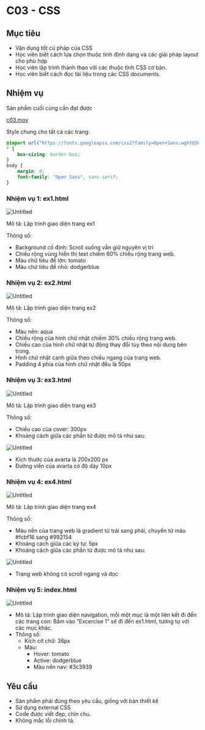 # C03 - CSS

## Mục tiêu

- Vận dụng tốt cú pháp của CSS
- Học viên biết cách lựa chọn thuộc tính định dạng và các giải pháp layout cho phù hợp
- Học viên lập trình thành thạo với các thuộc tính CSS cơ bản.
- Học viên biết cách đọc tài liệu trong các CSS documents.

## Nhiệm vụ

Sản phẩm cuối cùng cần đạt được

[c03.mov](https://s3-us-west-2.amazonaws.com/secure.notion-static.com/d08e1b5c-89c4-49f9-bd5a-bbec2c84fb41/c03.mov)

Style chung cho tất cả các trang:

```css
@import url("https://fonts.googleapis.com/css2?family=Open+Sans:wght@300&display=swap");
* {
    box-sizing: border-box;
}
body {
    margin: 0;
    font-family: "Open Sans", sans-serif;
}
```

### Nhiệm vụ 1: ex1.html

![Untitled](https://s3-us-west-2.amazonaws.com/secure.notion-static.com/5f16149b-670b-430a-9821-9b1ed1220122/Untitled.png)

Mô tả: Lập trình giao diện trang ex1

Thông số:

- Background cố định: Scroll xuống vẫn giữ nguyên vị trí
- Chiều rộng vùng hiển thị text chiếm 60% chiều rộng trang web.
- Màu chữ tiêu đề lớn: tomato
- Màu chữ tiêu đề nhỏ: dodgerblue

### Nhiệm vụ 2: ex2.html

![Untitled](https://s3-us-west-2.amazonaws.com/secure.notion-static.com/471484e2-b4c5-4f1e-8dbb-46fc4e74800b/Untitled.png)

Mô tả: Lập trình giao diện trang ex2

Thông số:

- Màu nền: aqua
- Chiều rộng của hình chữ nhật chiếm 30% chiều rộng trang web.
- Chiều cao của hình chữ nhật tự động thay đổi tùy theo nội dung bên trong.
- Hình chữ nhật canh giữa theo chiều ngang của trang web.
- Padding 4 phía của hình chữ nhật đều là 50px

### Nhiệm vụ 3: ex3.html

![Untitled](https://s3-us-west-2.amazonaws.com/secure.notion-static.com/80540a77-ed2f-4e5a-b4f2-985815655007/Untitled.png)

Mô tả: Lập trình giao diện trang ex3

Thông số:

- Chiều cao của cover: 300px
- Khoảng cách giữa các phần tử được mô tả như sau:

![Untitled](https://s3-us-west-2.amazonaws.com/secure.notion-static.com/80c91cb9-06a3-4e9f-807f-d369f72cc7ed/Untitled.png)

- Kích thước của avarta là 200x200 px
- Đường viền của avarta có độ dày 10px

### Nhiệm vụ 4: ex4.html

![Untitled](https://s3-us-west-2.amazonaws.com/secure.notion-static.com/47474fd8-f74f-44b7-b319-e27e2c1a358b/Untitled.png)

Mô tả: Lập trình giao diện trang ex4

Thông số:

- Màu nền của trang web là gradient từ trái sang phải, chuyển từ màu #fcbf16 sang #992154
- Khoảng cách giữa các ký tự: 5px
- Khoảng cách giữa các phần tử được mô tả như sau:

![Untitled](https://s3-us-west-2.amazonaws.com/secure.notion-static.com/36742e05-bb92-4e07-889a-d76e6a6044de/Untitled.png)

- Trang web không có scroll ngang và dọc

### Nhiệm vụ 5: index.html

![Untitled](https://s3-us-west-2.amazonaws.com/secure.notion-static.com/1889ec67-0162-4ec6-a9da-8aa562798208/Untitled.png)

- Mô tả: Lập trình giao diện navigation, mỗi một mục là một liên kết đi đến các trang con: Bấm vào “Excercise 1” sẽ đi đến ex1.html, tương tự với các mục khác.
- Thông số:
    - Kích cỡ chữ: 36px
    - Màu:
        - Hover: tomato
        - Active: dodgerblue
        - Màu nền nav: #3c3939

## Yêu cầu

- Sản phẩm phải đúng theo yêu cầu, giống với bản thiết kế
- Sử dụng external CSS
- Code được viết đẹp, chỉn chu.
- Không mắc lỗi chính tả.